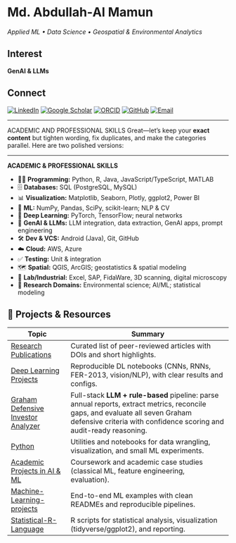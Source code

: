 # Md. Abdullah‑Al Mamun

*Applied ML • Data Science • Geospatial & Environmental Analytics*

## Interest
**GenAI & LLMs**

## Connect
[![LinkedIn](https://img.shields.io/badge/LinkedIn-Profile-0A66C2?logo=linkedin&logoColor=white)](https://www.linkedin.com/in/md-abdullah-al-mamun-a23416b8/)
[![Google Scholar](https://img.shields.io/badge/Google%20Scholar-Profile-4285F4?logo=google-scholar&logoColor=white)](https://scholar.google.com/citations?user=6iTitIQAAAAJ&hl=en&authuser=1)
[![ORCID](https://img.shields.io/badge/ORCID-0009--0001--6749--9171-A6CE39?logo=orcid&logoColor=white)](https://orcid.org/0009-0001-6749-9171)
[![GitHub](https://img.shields.io/badge/GitHub-Abdullah--TU-181717?logo=github&logoColor=white)](https://github.com/Abdullah-TU)
[![Email](https://img.shields.io/badge/Email-md.abdullah.al.mamun.tu%40gmail.com-EA4335?logo=gmail&logoColor=white)](mailto:md.abdullah.al.mamun.tu@gmail.com)

---

 ACADEMIC AND PROFESSIONAL SKILLS
Great—let’s keep your **exact content** but tighten wording, fix duplicates, and make the categories parallel. Here are two polished versions:

---

**ACADEMIC & PROFESSIONAL SKILLS**
- 👨‍💻 **Programming:** Python, R, Java, JavaScript/TypeScript, MATLAB
- 🗄️ **Databases:** SQL (PostgreSQL, MySQL)
- 📊 **Visualization:** Matplotlib, Seaborn, Plotly, ggplot2, Power BI
- 🤖 **ML:** NumPy, Pandas, SciPy, scikit-learn; NLP & CV
- 🧠 **Deep Learning:** PyTorch, TensorFlow; neural networks
- 🧪 **GenAI & LLMs:** LLM integration, data extraction, GenAI apps, prompt engineering
- 🛠️ **Dev & VCS:** Android (Java), Git, GitHub
- ☁️ **Cloud:** AWS, Azure
- ✅ **Testing:** Unit & integration
- 🗺️ **Spatial:** QGIS, ArcGIS; geostatistics & spatial modeling
- 🧪 **Lab/Industrial:** Excel, SAP, FidaWare, 3D scanning, digital microscopy
- 🔬 **Research Domains:** Environmental science; AI/ML; statistical modeling

## 📁 Projects & Resources

| Topic | Summary |
|---|---|
| [Research Publications](https://github.com/Abdullah-TU/Research-Publications) | Curated list of peer-reviewed articles with DOIs and short highlights. |
| [Deep Learning Projects](https://github.com/Abdullah-TU/Deep-Learning-Projects) | Reproducible DL notebooks (CNNs, RNNs, FER-2013, vision/NLP), with clear results and configs. |
| [Graham Defensive Investor Analyzer](https://github.com/Abdullah-TU/Graham-Defensive-Investor-Analyzer) | Full-stack **LLM + rule-based** pipeline: parse annual reports, extract metrics, reconcile gaps, and evaluate all seven Graham defensive criteria with confidence scoring and audit-ready reasoning. |
| [Python](https://github.com/Abdullah-TU/Python) | Utilities and notebooks for data wrangling, visualization, and small ML experiments. |
| [Academic Projects in AI & ML](https://github.com/Abdullah-TU/Academic-Projects-in-AI-and-ML) | Coursework and academic case studies (classical ML, feature engineering, evaluation). |
| [Machine-Learning-projects](https://github.com/Abdullah-TU/Machine-Learning-projects) | End-to-end ML examples with clean READMEs and reproducible pipelines. |
| [Statistical-R-Language](https://github.com/Abdullah-TU/Statistical-R-Language) | R scripts for statistical analysis, visualization (tidyverse/ggplot2), and reporting. |

